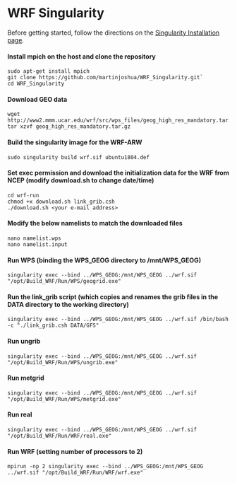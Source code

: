 # WRF Singularity

Before getting started, follow the directions on the [Singularity Installation page](https://sylabs.io/guides/3.5/user-guide/installation.html).


#### Install mpich on the host and clone the repository

```
sudo apt-get install mpich
git clone https://github.com/martinjoshua/WRF_Singularity.git`
cd WRF_Singularity
```

#### Download GEO data

```
wget http://www2.mmm.ucar.edu/wrf/src/wps_files/geog_high_res_mandatory.tar.gz
tar xzvf geog_high_res_mandatory.tar.gz
```

#### Build the singularity image for the WRF-ARW

```
sudo singularity build wrf.sif ubuntu1804.def
```

#### Set exec permission and download the initialization data for the WRF from NCEP (modify download.sh to change date/time)

```
cd wrf-run
chmod +x download.sh link_grib.csh
./download.sh <your e-mail address>
```

#### Modify the below namelists to match the downloaded files

```
nano namelist.wps
nano namelist.input
```

#### Run WPS (binding the WPS_GEOG directory to /mnt/WPS_GEOG)

```
singularity exec --bind ../WPS_GEOG:/mnt/WPS_GEOG ../wrf.sif "/opt/Build_WRF/Run/WPS/geogrid.exe"
```

#### Run the link_grib script (which copies and renames the grib files in the DATA directory to the working directory)

```
singularity exec --bind ../WPS_GEOG:/mnt/WPS_GEOG ../wrf.sif /bin/bash -c "./link_grib.csh DATA/GFS"
```

#### Run ungrib

```
singularity exec --bind ../WPS_GEOG:/mnt/WPS_GEOG ../wrf.sif "/opt/Build_WRF/Run/WPS/ungrib.exe"
```

#### Run metgrid

```
singularity exec --bind ../WPS_GEOG:/mnt/WPS_GEOG ../wrf.sif "/opt/Build_WRF/Run/WPS/metgrid.exe"
```

#### Run real

```
singularity exec --bind ../WPS_GEOG:/mnt/WPS_GEOG ../wrf.sif "/opt/Build_WRF/Run/WRF/real.exe"
```

#### Run WRF (setting number of processors to 2)

```
mpirun -np 2 singularity exec --bind ../WPS_GEOG:/mnt/WPS_GEOG ../wrf.sif "/opt/Build_WRF/Run/WRF/wrf.exe"
```
